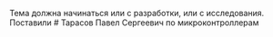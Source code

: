 Тема должна начинаться или с разработки, или с исследования.
Поставили # Тарасов Павел Сергеевич по микроконтроллерам
